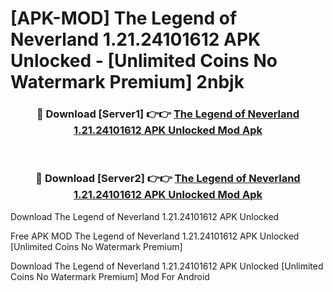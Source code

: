 # [APK-MOD] The Legend of Neverland 1.21.24101612 APK Unlocked - [Unlimited Coins No Watermark Premium] 2nbjk



<div align="center">
<h3>🔴 Download [Server1] 👉👉 <a href="https://momento.my/?title=The_Legend_of_Neverland_1.21.24101612_APK_Unlocked">The Legend of Neverland 1.21.24101612 APK Unlocked Mod Apk</a></h3><br>

<h3>🔴 Download [Server2] 👉👉 <a href="https://momento.my/?title=The_Legend_of_Neverland_1.21.24101612_APK_Unlocked">The Legend of Neverland 1.21.24101612 APK Unlocked Mod Apk</a></h3>
</div>



Download The Legend of Neverland 1.21.24101612 APK Unlocked 

Free APK MOD The Legend of Neverland 1.21.24101612 APK Unlocked [Unlimited Coins No Watermark Premium]

Download The Legend of Neverland 1.21.24101612 APK Unlocked [Unlimited Coins No Watermark Premium] Mod For Android
